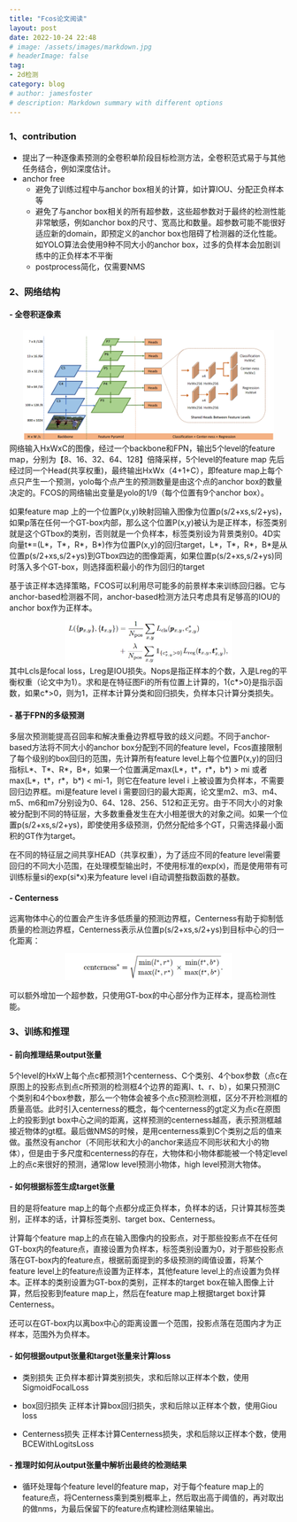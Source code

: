 ```yaml
---
title: "Fcos论文阅读"
layout: post
date: 2022-10-24 22:48
# image: /assets/images/markdown.jpg
# headerImage: false
tag:
- 2d检测
category: blog
# author: jamesfoster
# description: Markdown summary with different options
---
```


### 1、contribution
    
- 提出了一种逐像素预测的全卷积单阶段目标检测方法，全卷积范式易于与其他任务结合，例如深度估计。
- anchor free
    - 避免了训练过程中与anchor box相关的计算，如计算IOU、分配正负样本等
    - 避免了与anchor box相关的所有超参数，这些超参数对于最终的检测性能非常敏感，例如anchor box的尺寸、宽高比和数量。超参数可能不能很好适应新的domain，即预定义的anchor box也阻碍了检测器的泛化性能。如YOLO算法会使用9种不同大小的anchor box，过多的负样本会加剧训练中的正负样本不平衡
    - postprocess简化，仅需要NMS

### 2、网络结构

#### - 全卷积逐像素

<center>
<img src="https://github.com/yang-yang-o-o/yang-yang-o-o.github.io/blob/main/assets/fcos/fcos_network.png?raw=true" width = "90%" height = "90%"/>
</center>
网络输入HxWxC的图像，经过一个backbone和FPN，输出5个level的feature map，分别为【8、16、32、64、128】倍降采样，5个level的feature map 先后经过同一个Head(共享权重)，最终输出HxWx（4+1+C），即feature map上每个点只产生一个预测，yolo每个点产生的预测数量是由这个点的anchor box的数量决定的。FCOS的网络输出变量是yolo的1/9（每个位置有9个anchor box）。

如果feature map 上的一个位置P(x,y)映射回输入图像为位置p(s/2+xs,s/2+ys)，如果p落在任何一个GT-box内部，那么这个位置P(x,y)被认为是正样本，标签类别就是这个GTbox的类别，否则就是一个负样本，标签类别设为背景类别0。4D实向量t*=(L*，T*，R*，B*)作为位置P(x,y)的回归target，L*，T*，R*，B*是从位置p(s/2+xs,s/2+ys)到GTbox四边的图像距离，如果位置p(s/2+xs,s/2+ys)同时落入多个GT-box，则选择面积最小的作为回归的target

基于该正样本选择策略，FCOS可以利用尽可能多的前景样本来训练回归器。它与anchor-based检测器不同，anchor-based检测方法只考虑具有足够高的IOU的anchor box作为正样本。

<center>
<img src="https://github.com/yang-yang-o-o/yang-yang-o-o.github.io/blob/main/assets/fcos/fcos_loss.png?raw=true" width = "60%" height = "60%"/>
</center>
其中Lcls是focal loss，Lreg是IOU损失。Nops是指正样本的个数，入是Lreg的平衡权重（论文中为1）。求和是在特征图Fi的所有位置上计算的，1{c*>0}是指示函数，如果c*>0，则为1，正样本计算分类和回归损失，负样本只计算分类损失。

#### - 基于FPN的多级预测

多层次预测能提高召回率和解决重叠边界框导致的歧义问题。不同于anchor-based方法将不同大小的anchor box分配到不同的feature level，Fcos直接限制了每个级别的box回归的范围，先计算所有feature level上每个位置P(x,y)的回归指标L*、T*、R*，B*，如果一个位置满足max(L*，t*，r*，b*) > mi 或者 max(L*，t*，r*，b*) < mi-1，则它在feature level i 上被设置为负样本，不需要回归边界框。mi是feature level i 需要回归的最大距离，论文里m2、m3、m4、m5、m6和m7分别设为0、64、128、256、512和正无穷。由于不同大小的对象被分配到不同的特征层，大多数重叠发生在大小相差很大的对象之间。如果一个位置p(s/2+xs,s/2+ys)，即使使用多级预测，仍然分配给多个GT，只需选择最小面积的GT作为target。

在不同的特征层之间共享HEAD（共享权重），为了适应不同的feature level需要回归的不同大小范围，在处理模型输出时，不使用标准的exp(x)，而是使用带有可训练标量si的exp(si*x)来为feature level i自动调整指数函数的基数。

#### - Centerness

远离物体中心的位置会产生许多低质量的预测边界框，Centerness有助于抑制低质量的检测边界框，Centerness表示从位置p(s/2+xs,s/2+ys)到目标中心的归一化距离：
<center>
<img src="https://github.com/yang-yang-o-o/yang-yang-o-o.github.io/blob/main/assets/fcos/fcos_centerness.png?raw=true" width = "60%" height = "60%"/>
</center>

可以额外增加一个超参数，只使用GT-box的中心部分作为正样本，提高检测性能。

### 3、训练和推理

#### - 前向推理结果output张量

5个level的HxW上每个点c都预测1个centerness、C个类别、4个box参数（点c在原图上的投影点到点c所预测的检测框4个边界的距离l、t、r、b），如果只预测C个类别和4个box参数，那么一个物体会被多个点c预测检测框，区分不开检测框的质量高低。此时引入centerness的概念，每个centerness的gt定义为点c在原图上的投影到gt box中心之间的距离，这样预测的centerness越高，表示预测框越接近物体的gt框。最后做NMS的时候，是用centerness乘到C个类别之后的值来做。虽然没有anchor（不同形状和大小的anchor来适应不同形状和大小的物体），但是由于多尺度和centerness的存在，大物体和小物体都能被一个特定level上的点c来很好的预测，通常low level预测小物体，high level预测大物体。

#### - 如何根据标签生成target张量

目的是将feature map上的每个点都分成正负样本，负样本的话，只计算其标签类别，正样本的话，计算标签类别、target box、Centerness。

计算每个feature map上的点在输入图像内的投影点，对于那些投影点不在任何GT-box内的feature点，直接设置为负样本，标签类别设置为0，对于那些投影点落在GT-box内的feature点，根据前面提到的多级预测的阈值设置，将某个feature level上的feature点设置为正样本，其他feature level上的点设置为负样本。正样本的类别设置为GT-box的类别，正样本的target box在输入图像上计算，然后投影到feature map上，然后在feature map上根据target box计算Centerness。

还可以在GT-box内以离box中心的距离设置一个范围，投影点落在范围内才为正样本，范围外为负样本。

#### - 如何根据output张量和target张量来计算loss

- 类别损失
正负样本都计算类别损失，求和后除以正样本个数，使用SigmoidFocalLoss

- box回归损失
正样本计算box回归损失，求和后除以正样本个数，使用Giou loss

- Centerness损失
正样本计算Centerness损失，求和后除以正样本个数，使用BCEWithLogitsLoss

#### - 推理时如何从output张量中解析出最终的检测结果

- 循环处理每个feature level的feature map，对于每个feature map上的feature点，将Centerness乘到类别概率上，然后取出高于阈值的，再对取出的做nms，为最后保留下的feature点构建检测结果输出。
